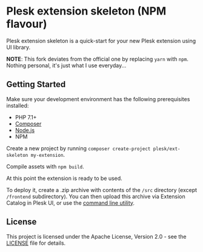 # Plesk extension skeleton (NPM flavour)

Plesk extension skeleton is a quick-start for your new Plesk extension using UI library.

**NOTE**: This fork deviates from the official one by replacing `yarn` with `npm`. Nothing personal, it's just what I use everyday...

## Getting Started

Make sure your development environment has the following prerequisites installed:

* PHP 7.1+
* [Composer](https://getcomposer.org)
* [Node.js](https://nodejs.org)
* NPM

Create a new project by running `composer create-project plesk/ext-skeleton my-extension`.

Compile assets with `npm build`.

At this point the extension is ready to be used.

To deploy it, create a .zip archive with contents of the `/src` directory (except `/frontend` subdirectory). You can then upload this archive via Extension Catalog in Plesk UI, or use the [command line utility](https://docs.plesk.com/en-US/onyx/extensions-guide/extensions-management-utility.73617/).

## License

This project is licensed under the Apache License, Version 2.0 - see the [LICENSE](LICENSE) file for details.
